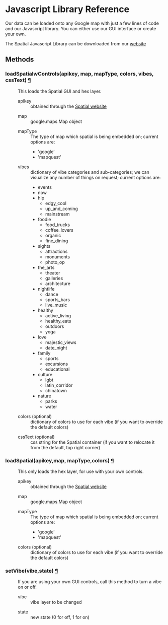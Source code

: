 # Javascript Library Reference
Our data can be loaded onto any Google map with just a few lines of code and our Javascript library. You can either use our GUI interface or create your own.

The Spatial Javascript Library can be downloaded from our [website](http://spatial.ai/pricing/)

## Methods

<dl>
    <dt>
        <h3 id="func-loadSpatialwControls">
            loadSpatialwControls(<b>apikey</b>, <b>map</b>, <b>mapType</b>, <b>colors</b>, <b>vibes</b>, <b>cssText</b>)
            <a class="headerlink" href="#func-loadSpatialwControls" title="Permalink to this definition">¶</a>
        </h3>
    </dt>
    <dd>This loads the Spatial GUI and hex layer.</dd>
    <dd>
        <dl>
            <dt>apikey</dt>
            <dd>obtained through the <a href="http://spatial.ai/api/">Spatial website</a></dd>
        </dl>
        <dl>
            <dt> map </dt>
            <dd> google.maps.Map object </dd>
        </dl>
        <dl>
            <dt> mapType </dt>
            <dd> The type of map which spatial is being embedded on; current options are:
                <ul>
                    <li>'google'</li>
                    <li>'mapquest'</li>
                </ul>
            </dd>
        </dl>
        <dl>
            <dt> vibes </dt>
            <dd> dictionary of vibe categories and sub-categories; we can visualize any number of things on request; current options are: 
                <ul>
                    <li>events</li>
                    <li>now</li>
                    <li>
                        hip 
                        <ul>
                            <li>edgy_cool</li>
                             <li>up_and_coming</li>
                            <li>mainstream</li>
                        </ul>
                    </li>
                    <li>
                        foodie 
                        <ul>
                            <li>food_trucks</li>
                            <li>coffee_lovers</li>
                            <li>organic</li>
                            <li>fine_dining
                        </ul>
                    </li>
                    <li>
                        sights
                        <ul>
                            <li>attractions</li>
                            <li>monuments</li>
                            <li>photo_op
                        </ul>
                    </li>
                    <li>
                        the_arts 
                        <ul>
                            <li>theater</li>
                            <li>galleries</li>
                            <li>architecture
                        </ul>
                    </li>
                    <li>
                        nightlife
                        <ul>
                            <li>dance</li>
                            <li>sports_bars</li>
                            <li>live_music
                        </ul>
                    </li> 
                    <li>
                        healthy
                        <ul>
                            <li>active_living</li>
                            <li>healthy_eats</li>
                            <li>outdoors</li>
                            <li>yoga
                        </ul>
                    </li> 
                    <li>love
                        <ul>
                            <li>majestic_views</li>
                            <li>date_night
                        </ul>
                    </li> 
                    <li>
                        family 
                        <ul>
                            <li>sports</li>
                            <li>excursions</li>
                            <li>educational
                        </ul>
                    </li>
                    <li>
                        culture 
                        <ul>
                            <li>lgbt</li>
                            <li>latin_corridor</li>
                            <li>chinatown
                        </ul>
                    </li>
                    <li>
                        nature 
                        <ul>
                            <li>parks</li>
                            <li>water
                        </ul>
                    </li>
                </ul>
            </dd>
        </dl>
        <dl>
            <dt> colors (optional) </dt>
            <dd> dictionary of colors to use for each vibe (if you want to override the default colors) </dd>
        </dl>
        <dl>
            <dt> cssText (optional)  </dt>
            <dd> css string for the Spatial container (if you want to relocate it from the default, top right corner) </dd>
        </dl>
</dl>

<dl>
    <dt>
        <h3 id="func-loadSpatial">
            loadSpatial(<b>apikey</b>,<b>map</b>, <b>mapType</b>,<b>colors</b>)
            <a class="headerlink" href="#func-loadSpatial" title="Permalink to this definition">¶</a>
        </h3>
    </dt>
    <dd>This only loads the hex layer, for use with your own controls.</dd>
    <dd>
        <dl>
            <dt>apikey</dt>
            <dd>obtained through the <a href="http://spatial.ai/api/">Spatial website</a></dd>
        </dl>
        <dl>
            <dt> map </dt>
            <dd> google.maps.Map object </dd>
        </dl>
        <dl>
            <dt> mapType </dt>
            <dd> The type of map which spatial is being embedded on; current options are:
                <ul>
                    <li>'google'</li>
                    <li>'mapquest'</li>
                </ul>
            </dd>
        </dl>
        <dl>
            <dt> colors (optional) </dt>
            <dd> dictionary of colors to use for each vibe (if you want to override the default colors) </dd>
        </dl>
    </dd>
</dl>
<dl>
    <dt>
        <h3 id="func-setVibe">
            setVibe(<b>vibe</b>,<b>state</b>)
            <a class="headerlink" href="#func-setVibe" title="Permalink to this definition">¶</a>
        </h3>
    </dt>
    <dd>If you are using your own GUI controls, call this method to turn a vibe on or off.</dd>
    <dd>
        <dl>
            <dt>vibe</dt>
            <dd>vibe layer to be changed</dd>
        </dl>
        <dl>
            <dt> state </dt>
            <dd> new state (0 for off, 1 for on) </dd>
        </dl>
    </dd>
</dl>